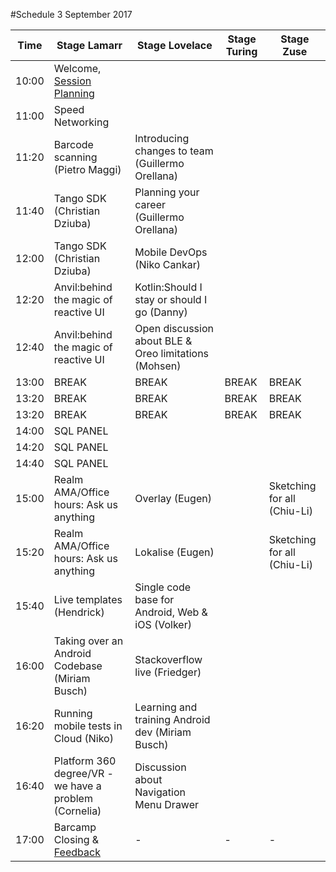 #Schedule 3 September 2017

Time | Stage Lamarr | Stage Lovelace | Stage Turing | Stage Zuse | 
-----|--------------|----------------|--------------|------------|
10:00  | Welcome, [Session Planning](schedule.md) |   |  | 
11:00  | Speed Networking | | |  
11:20  | Barcode scanning (Pietro Maggi)  | Introducing changes to team (Guillermo Orellana) ||  
11:40  | Tango SDK (Christian Dziuba) | Planning your career (Guillermo Orellana)| |  
12:00  | Tango SDK (Christian Dziuba) |Mobile DevOps (Niko Cankar) | |  
12:20  | Anvil:behind the magic of reactive UI | Kotlin:Should I stay or should I go (Danny)| |  
12:40  | Anvil:behind the magic of reactive UI | Open discussion about BLE & Oreo limitations (Mohsen)| |  
13:00  | BREAK     | BREAK | BREAK | BREAK 
13:20  | BREAK     | BREAK | BREAK | BREAK 
13:20  | BREAK     | BREAK | BREAK | BREAK 
14:00  | SQL PANEL | | |  
14:20  | SQL PANEL | | |  
14:40  | SQL PANEL | | |  
15:00  |Realm AMA/Office hours: Ask us anything |Overlay (Eugen) | |  Sketching for all (Chiu-Li)
15:20  | Realm AMA/Office hours: Ask us anything | Lokalise (Eugen)| |  Sketching for all (Chiu-Li)
15:40  | Live templates (Hendrick) |Single code base for Android, Web & iOS (Volker) | |  
16:00  | Taking over an Android Codebase (Miriam Busch) | Stackoverflow live (Friedger) | |  
16:20  | Running mobile tests in Cloud (Niko) | Learning and training Android dev (Miriam Busch)| |  
16:40  | Platform 360 degree/VR - we have a problem (Cornelia) |Discussion about Navigation Menu Drawer | |  
17:00  | Barcamp Closing & [Feedback](feedback.md)  | - | - | -


